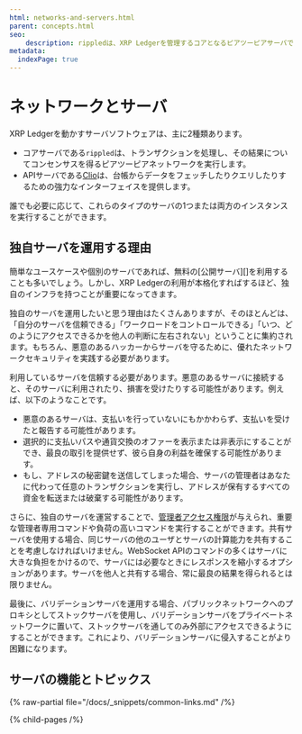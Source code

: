```yaml
---
html: networks-and-servers.html
parent: concepts.html
seo:
    description: rippledは、XRP Ledgerを管理するコアとなるピアツーピアサーバです。
metadata:
  indexPage: true
---
```

# ネットワークとサーバ

XRP Ledgerを動かすサーバソフトウェアは、主に2種類あります。

- コアサーバである`rippled`は、トランザクションを処理し、その結果についてコンセンサスを得るピアツーピアネットワークを実行します。
- APIサーバである[Clio](the-clio-server.md)は、台帳からデータをフェッチしたりクエリしたりするための強力なインターフェイスを提供します。

誰でも必要に応じて、これらのタイプのサーバの1つまたは両方のインスタンスを実行することができます。

## 独自サーバを運用する理由

簡単なユースケースや個別のサーバであれば、無料の[公開サーバ][]を利用することも多いでしょう。しかし、XRP Ledgerの利用が本格化すればするほど、独自のインフラを持つことが重要になってきます。

独自のサーバを運用したいと思う理由はたくさんありますが、そのほとんどは、「自分のサーバを信頼できる」「ワークロードをコントロールできる」「いつ、どのようにアクセスできるかを他人の判断に左右されない」ということに集約されます。もちろん、悪意のあるハッカーからサーバを守るために、優れたネットワークセキュリティを実践する必要があります。

利用しているサーバを信頼する必要があります。悪意のあるサーバに接続すると、そのサーバに利用されたり、損害を受けたりする可能性があります。例えば、以下のようなことです。

* 悪意のあるサーバは、支払いを行っていないにもかかわらず、支払いを受けたと報告する可能性があります。
* 選択的に支払いパスや通貨交換のオファーを表示または非表示にすることができ、最良の取引を提供せず、彼ら自身の利益を確保する可能性があります。
* もし、アドレスの秘密鍵を送信してしまった場合、サーバの管理者はあなたに代わって任意のトランザクションを実行し、アドレスが保有するすべての資金を転送または破棄する可能性があります。

さらに、独自のサーバを運営することで、[管理者アクセス権限](../../tutorials/http-websocket-apis/build-apps/get-started.md#管理者アクセス権限)が与えられ、重要な管理者専用コマンドや負荷の高いコマンドを実行することができます。共有サーバを使用する場合、同じサーバの他のユーザとサーバの計算能力を共有することを考慮しなければいけません。WebSocket APIのコマンドの多くはサーバに大きな負担をかけるので、サーバには必要なときにレスポンスを縮小するオプションがあります。サーバを他人と共有する場合、常に最良の結果を得られるとは限りません。

最後に、バリデーションサーバを運用する場合、パブリックネットワークへのプロキシとしてストックサーバを使用し、バリデーションサーバをプライベートネットワークに置いて、ストックサーバを通してのみ外部にアクセスできるようにすることができます。これにより、バリデーションサーバに侵入することがより困難になります。

## サーバの機能とトピックス

<!-- provided by the auto-generated table of children -->

{% raw-partial file="/docs/_snippets/common-links.md" /%}


{% child-pages /%}
